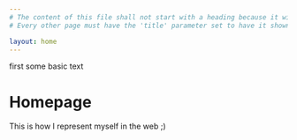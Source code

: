 ```yaml
---
# The content of this file shall not start with a heading because it will force Jekyll to create a new page entry in the nav bar. So start with simple text first.
# Every other page must have the 'title' parameter set to have it shown in the nav bar and have its own link.

layout: home
---
```


first some basic text

# Homepage
This is how I represent myself in the web ;)